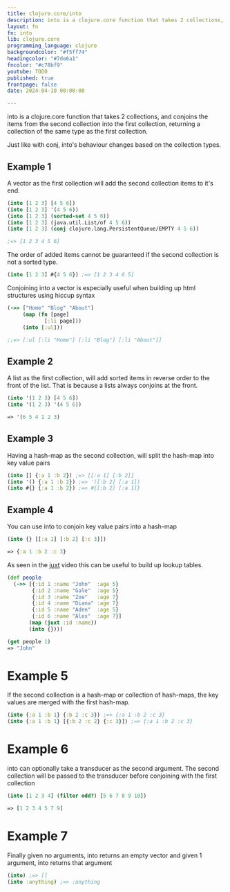 ```yaml
---
title: clojure.core/into
description: into is a clojure.core function that takes 2 collections, and conjoins the items from the second collection into the first collection, returning a collection of the same type as the first collection.
layout: fn
fn: into
lib: clojure.core
programming_language: clojure
backgroundcolor: "#f5ff74"
headingcolor: "#7de6a1"
fncolor: "#c78bf9"
youtube: TODO
published: true
frontpage: false
date: 2024-04-10 00:00:00

---
```


into is a clojure.core function that takes 2 collections, and conjoins the items from the second collection into the first collection, returning a collection of the same type as the first collection.

Just like with conj, into's behaviour changes based on the collection types.

## Example 1

A vector as the first collection will add the second collection items to it's end.

```clojure
(into [1 2 3] [4 5 6])
(into [1 2 3] '(4 5 6))
(into [1 2 3] (sorted-set 4 5 6))
(into [1 2 3] (java.util.List/of 4 5 6))
(into [1 2 3] (conj clojure.lang.PersistentQueue/EMPTY 4 5 6))

;=> [1 2 3 4 5 6]
```

The order of added items cannot be guaranteed if the second collection is not a sorted type.

```clojure
(into [1 2 3] #{4 5 6}) ;=> [1 2 3 4 6 5]
```

Conjoining into a vector is especially useful when building up html structures using hiccup syntax

```clojure
(->> ["Home" "Blog" "About"]
     (map (fn [page]
            [:li page]))
     (into [:ul]))

;;=> [:ul [:li "Home"] [:li "Blog"] [:li "About"]]
```

## Example 2

A list as the first collection, will add sorted items in reverse order to the front of the list. That is because a lists always conjoins at the front.

```clojure
(into '(1 2 3) [4 5 6])
(into '(1 2 3) '(4 5 6))

=> '(6 5 4 1 2 3)

```

## Example 3

Having a hash-map as the second collection, will split the hash-map into key value pairs

```clojure
(into [] {:a 1 :b 2}) ;=> [[:a 1] [:b 2]]
(into '() {:a 1 :b 2}) ;=> '([:b 2] [:a 1])
(into #{} {:a 1 :b 2}) ;=> #{[:b 2] [:a 1]}

```

## Example 4

You can use into to conjoin key value pairs into a hash-map

```clojure
(into {} [[:a 1] [:b 2] [:c 3]])

=> {:a 1 :b 2 :c 3}
```

As seen in the [juxt](/clojure.core/juxt) video this can be useful to build up lookup tables.

```clojure
(def people
  (->> [{:id 1 :name "John"  :age 5}
        {:id 2 :name "Gale"  :age 5}
        {:id 3 :name "Zoe"   :age 7}
        {:id 4 :name "Diana" :age 7}
        {:id 5 :name "Aden"  :age 5}
        {:id 6 :name "Alex"  :age 7}]
       (map (juxt :id :name))
       (into {})))

(get people 1)
=> "John"

```

# Example 5

If the second collection is a hash-map or collection of hash-maps, the key values are merged with the first hash-map.

```clojure
(into {:a 1 :b 1} {:b 2 :c 3}) ;=> {:a 1 :b 2 :c 3}
(into {:a 1 :b 1} [{:b 2 :c 2} {:c 3}]) ;=> {:a 1 :b 2 :c 3}
```

# Example 6

into can optionally take a transducer as the second argument. The second collection will be passed to the transducer before conjoining with the first collection

```clojure
(into [1 2 3 4] (filter odd?) [5 6 7 8 9 10])

=> [1 2 3 4 5 7 9]
```

# Example 7

Finally given no arguments, into returns an empty vector and given 1 argument, into returns that argument

```clojure
(into) ;=> []
(into :anything) ;=> :anything
```
